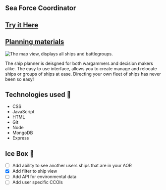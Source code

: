 ## Sea Force Coordinator

## [Try it Here](https://ship-planner.fly.dev/) 
## [Planning materials](https://trello.com/b/7pODgO8h/unit-2-project)

![The map view, displays all ships and battlegroups.](https://i.imgur.com/FonEpSe.png)

The ship planner is deisgned for both wargammers and decision makers alike. The easy to use interface, allows you to create manage and relocate ships or groups of ships at ease. Directing your own fleet of ships has never been so easy!

## Technologies used 💾

- CSS
- JavaScript
- HTML
- Git
- Node
- MongoDB
- Express

## Ice Box 🧊

- [ ] Add ability to see another users ships that are in your AOR
- [x] Add filter to ship view
- [ ] Add API for environmental data
- [ ] Add user specific CCOIs
